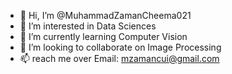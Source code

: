 - 👋 Hi, I’m @MuhammadZamanCheema021
- 👀 I’m interested in Data Sciences
- 🌱 I’m currently learning Computer Vision
- 💞️ I’m looking to collaborate on Image Processing
- 📫 reach me over Email: mzamancui@gmail.com
<!---
MuhammadZamanCheema021/MuhammadZamanCheema021 is a ✨ special ✨ repository because its `README.md` (this file) appears on your GitHub profile.
You can click the Preview link to take a look at your changes.
--->
